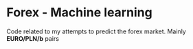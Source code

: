 # Forex - Machine learning
Code related to my attempts to predict the forex market. Mainly **EURO/PLN/b** pairs
